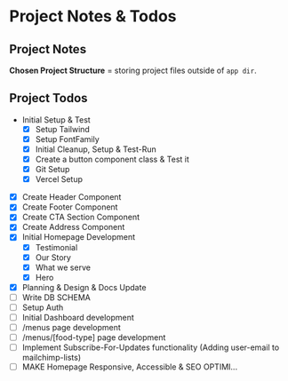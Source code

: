 # Project Notes & Todos

## Project Notes

**Chosen Project Structure** = storing project files outside of `app dir`.

## Project Todos

- Initial Setup & Test
  - [x] Setup Tailwind
  - [x] Setup FontFamily
  - [x] Initial Cleanup, Setup & Test-Run
  - [x] Create a button component class & Test it
  - [x] Git Setup
  - [x] Vercel Setup
- [x] Create Header Component
- [x] Create Footer Component
- [x] Create CTA Section Component
- [x] Create Address Component
- [x] Initial Homepage Development
  - [x] Testimonial
  - [x] Our Story
  - [x] What we serve
  - [x] Hero
- [x] Planning & Design & Docs Update
- [ ] Write DB SCHEMA
- [ ] Setup Auth
- [ ] Initial Dashboard development
- [ ] /menus page development
- [ ] /menus/[food-type] page development
- [ ] Implement Subscribe-For-Updates functionality (Adding user-email to mailchimp-lists)
- [ ] MAKE Homepage Responsive, Accessible & SEO OPTIMI...
